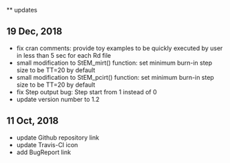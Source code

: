 
** updates
## 19 Dec, 2018
- fix cran comments: provide toy examples to be quickly executed by user in less than 5 sec for each Rd file
- small modification to StEM_mirt() function: set minimum burn-in step size to be TT=20 by default
- small modification to StEM_pcirt() function: set minimum burn-in step size to be TT=20 by default
- fix Step output bug: Step start from 1 instead of 0
- update version number to 1.2

## 11 Oct, 2018
- update Github repository link
- update Travis-CI icon
- add BugReport link